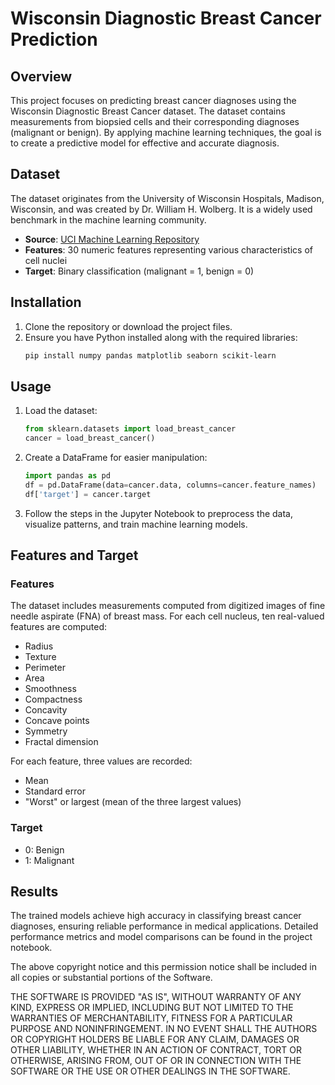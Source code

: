 # Wisconsin Diagnostic Breast Cancer Prediction

## Overview

This project focuses on predicting breast cancer diagnoses using the Wisconsin Diagnostic Breast Cancer dataset. The dataset contains measurements from biopsied cells and their corresponding diagnoses (malignant or benign). By applying machine learning techniques, the goal is to create a predictive model for effective and accurate diagnosis.

## Dataset

The dataset originates from the University of Wisconsin Hospitals, Madison, Wisconsin, and was created by Dr. William H. Wolberg. It is a widely used benchmark in the machine learning community.

- **Source**: [UCI Machine Learning Repository](https://archive.ics.uci.edu/ml/datasets/Breast+Cancer+Wisconsin+%28Diagnostic%29)
- **Features**: 30 numeric features representing various characteristics of cell nuclei
- **Target**: Binary classification (malignant = 1, benign = 0)

## Installation

1. Clone the repository or download the project files.
2. Ensure you have Python installed along with the required libraries:
   ```bash
   pip install numpy pandas matplotlib seaborn scikit-learn
   ```

## Usage

1. Load the dataset:
   ```python
   from sklearn.datasets import load_breast_cancer
   cancer = load_breast_cancer()
   ```

2. Create a DataFrame for easier manipulation:
   ```python
   import pandas as pd
   df = pd.DataFrame(data=cancer.data, columns=cancer.feature_names)
   df['target'] = cancer.target
   ```

3. Follow the steps in the Jupyter Notebook to preprocess the data, visualize patterns, and train machine learning models.

## Features and Target

### Features
The dataset includes measurements computed from digitized images of fine needle aspirate (FNA) of breast mass. For each cell nucleus, ten real-valued features are computed:

- Radius
- Texture
- Perimeter
- Area
- Smoothness
- Compactness
- Concavity
- Concave points
- Symmetry
- Fractal dimension

For each feature, three values are recorded:
- Mean
- Standard error
- "Worst" or largest (mean of the three largest values)

### Target
- 0: Benign
- 1: Malignant

## Results

The trained models achieve high accuracy in classifying breast cancer diagnoses, ensuring reliable performance in medical applications. Detailed performance metrics and model comparisons can be found in the project notebook.


The above copyright notice and this permission notice shall be included in all copies or substantial portions of the Software.

THE SOFTWARE IS PROVIDED "AS IS", WITHOUT WARRANTY OF ANY KIND, EXPRESS OR IMPLIED, INCLUDING BUT NOT LIMITED TO THE WARRANTIES OF MERCHANTABILITY, FITNESS FOR A PARTICULAR PURPOSE AND NONINFRINGEMENT. IN NO EVENT SHALL THE AUTHORS OR COPYRIGHT HOLDERS BE LIABLE FOR ANY CLAIM, DAMAGES OR OTHER LIABILITY, WHETHER IN AN ACTION OF CONTRACT, TORT OR OTHERWISE, ARISING FROM, OUT OF OR IN CONNECTION WITH THE SOFTWARE OR THE USE OR OTHER DEALINGS IN THE SOFTWARE.

